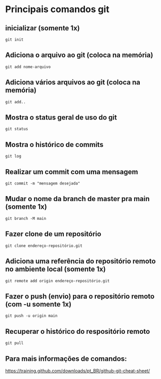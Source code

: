 # Principais comandos git

## inicializar (somente 1x)

`git init`

## Adiciona o arquivo ao git (coloca na memória)

`git add nome-arquivo`

## Adiciona vários arquivos ao git (coloca na memória)

`git add..`

## Mostra o status geral de uso do git

`git status`

## Mostra o histórico de commits

`git log`

## Realizar um commit com uma mensagem

`git commit -m "mensagem desejada"`

## Mudar o nome da branch de master pra main (somente 1x)

`git branch -M main`

## Fazer clone de um repositório

`git clone endereço-repositório.git`

## Adiciona uma referência do repositório remoto no ambiente local (somente 1x)

`git remote add origin endereço-repositório.git`

## Fazer o push (envio) para o repositório remoto (com -u somente 1x)

`git push -u origin main`

## Recuperar o histórico do respositório remoto

`git pull`

## Para mais informações de comandos:

https://training.github.com/downloads/pt_BR/github-git-cheat-sheet/
